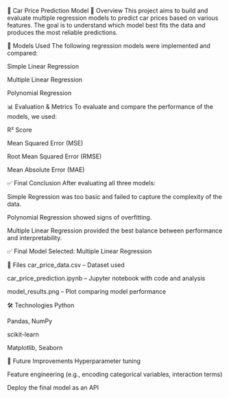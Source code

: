 🚗 Car Price Prediction Model
📌 Overview
This project aims to build and evaluate multiple regression models to predict car prices based on various features. The goal is to understand which model best fits the data and produces the most reliable predictions.

🧪 Models Used
The following regression models were implemented and compared:

Simple Linear Regression

Multiple Linear Regression

Polynomial Regression

📊 Evaluation & Metrics
To evaluate and compare the performance of the models, we used:

R² Score

Mean Squared Error (MSE)

Root Mean Squared Error (RMSE)

Mean Absolute Error (MAE)

✅ Final Conclusion
After evaluating all three models:

Simple Regression was too basic and failed to capture the complexity of the data.

Polynomial Regression showed signs of overfitting.

Multiple Linear Regression provided the best balance between performance and interpretability.

✅ Final Model Selected: Multiple Linear Regression

📁 Files
car_price_data.csv – Dataset used

car_price_prediction.ipynb – Jupyter notebook with code and analysis

model_results.png – Plot comparing model performance

🛠 Technologies
Python

Pandas, NumPy

scikit-learn

Matplotlib, Seaborn

📌 Future Improvements
Hyperparameter tuning

Feature engineering (e.g., encoding categorical variables, interaction terms)

Deploy the final model as an API
